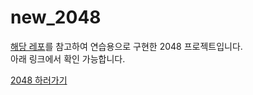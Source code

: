 # new_2048

[해당 레포](https://github.com/angjelkom/flutter_2048)를 참고하여 연습용으로 구현한 2048 프로젝트입니다.   
아래 링크에서 확인 가능합니다.    
   
[2048 하러가기](https://flutter2048-82322.web.app/)
